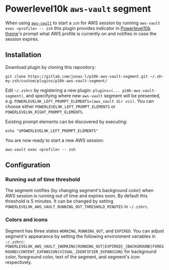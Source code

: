 # Powerlevel10k `aws-vault` segment

When using [`aws-vault`][aws-vault] to start a `zsh` for AWS session by running `aws-vault exec <profile> -- zsh` this plugin provides indicator in [Powerlevel10k theme][p10k]'s prompt what AWS profile is currently on and notifies in case the session expires.


## Installation

Download plugin by cloning this repository:

```shell
git clone https://gitlab.com/jonas-l/p10k-aws-vault-segment.git ~/.oh-my-zsh/custom/plugins/p10k-aws-vault-segment/
```

Edit `~/.zshrc` by registering a new plugin: `plugins=(... p10k-aws-vault-segment)`, and specifying where new `aws-vault` segment will be presented, e.g. `POWERLEVEL9K_LEFT_PROMPT_ELEMENTS=(aws_vault dir vcs)`. You can choose either `POWERLEVEL9K_LEFT_PROMPT_ELEMENTS` or `POWERLEVEL9K_RIGHT_PROMPT_ELEMENTS`.

Existing prompt elements can be discovered by executing:

```shell
echo "$POWERLEVEL9K_LEFT_PROMPT_ELEMENTS"
```

You are now ready to start a new AWS session:

```shell
aws-vault exec <profile> -- zsh
```


## Configuration

### Running out of time threshold

The segment notifies (by changing segment's background color) when AWS session is running out of time and expires soon. By default this threshold is 5 minutes. It can be changed by setting `POWERLEVEL9K_AWS_VAULT_RUNNING_OUT_THRESHOLD_MINUTES` in `~/.zshrc`.

### Colors and icons

Segment has three states `WORKING`, `RUNNING_OUT`, and `EXPIRED`. You can adjust segment's appearance by setting the following environment variables in `~/.zshrc`: `POWERLEVEL9K_AWS_VAULT_{WORKING|RUNNING_OUT|EXPIRED}_{BACKGROUND|FOREGROUND|CONTENT_EXPANSION|VISUAL_IDENTIFIER_EXPANSION}` for background color, foreground color, text of the segment, and segment's icon respectively.


[aws-vault]: https://github.com/99designs/aws-vault
[p10k]: https://github.com/romkatv/powerlevel10k

